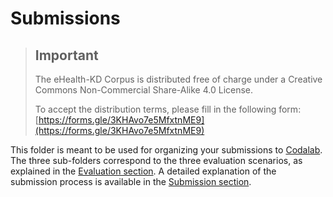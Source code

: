 # Submissions

> ## Important
> The eHealth-KD Corpus is distributed free of charge under a Creative Commons Non-Commercial Share-Alike 4.0 License.
>
> To accept the distribution terms, please fill in the following form:
> [https://forms.gle/3KHAvo7e5MfxtnME9](https://forms.gle/3KHAvo7e5MfxtnME9)
>

This folder is meant to be used for organizing your submissions to [Codalab](https://competitions.codalab.org/competitions/21781).
The three sub-folders correspond to the three evaluation scenarios, as explained in the [Evaluation section](https://knowledge-learning.github.io/ehealthkd-2019/evaluation).
A detailed explanation of the submission process is available in the [Submission section](https://knowledge-learning.github.io/ehealthkd-2019/submission).
